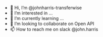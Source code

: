 - 👋 Hi, I’m @johnharris-transferwise
- 👀 I’m interested in ...
- 🌱 I’m currently learning ...
- 💞️ I’m looking to collaborate on Open API 
- 📫 How to reach me on slack @john.harris

<!---
johnharris-transferwise/johnharris-transferwise is a ✨ special ✨ repository because its `README.md` (this file) appears on your GitHub profile.
You can click the Preview link to take a look at your changes.
--->

